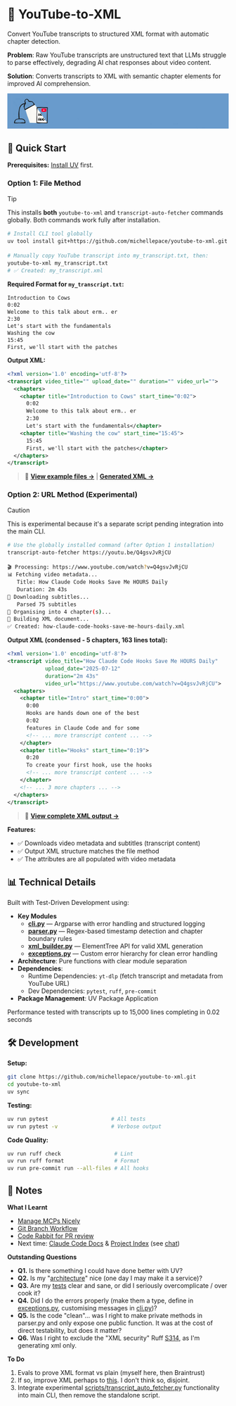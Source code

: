 # 🎥 YouTube-to-XML

Convert YouTube transcripts to structured XML format with automatic chapter detection.

**Problem**: Raw YouTube transcripts are unstructured text that LLMs struggle to parse effectively, degrading AI chat responses about video content.

**Solution**: Converts transcripts to XML with semantic chapter elements for improved AI comprehension.

![Description](docs/images/youtube-to-xml-narrow.jpg)

## 🚀 Quick Start

**Prerequisites:** [Install UV](https://docs.astral.sh/uv/getting-started/installation/) first.

### Option 1: File Method

> [!TIP]  
> This installs **both** `youtube-to-xml` and `transcript-auto-fetcher` commands globally. Both commands work fully after installation.

```bash
# Install CLI tool globally
uv tool install git+https://github.com/michellepace/youtube-to-xml.git

# Manually copy YouTube transcript into my_transcript.txt, then:
youtube-to-xml my_transcript.txt
# ✅ Created: my_transcript.xml
```

**Required Format for `my_transcript.txt`:**
```text
Introduction to Cows
0:02
Welcome to this talk about erm.. er
2:30
Let's start with the fundamentals
Washing the cow
15:45
First, we'll start with the patches
```

**Output XML:**
```xml
<?xml version='1.0' encoding='utf-8'?>
<transcript video_title="" upload_date="" duration="" video_url="">
  <chapters>
    <chapter title="Introduction to Cows" start_time="0:02">
      0:02
      Welcome to this talk about erm.. er
      2:30
      Let's start with the fundamentals</chapter>
    <chapter title="Washing the cow" start_time="15:45">
      15:45
      First, we'll start with the patches</chapter>
  </chapters>
</transcript>
```

> 📁 **[View example files →](example_transcripts/introduction-to-cows.txt)** | **[Generated XML →](example_transcripts/introduction-to-cows.xml)**

### Option 2: URL Method (Experimental)

> [!CAUTION]  
> This is experimental because it's a separate script pending integration into the main CLI.

```bash
# Use the globally installed command (after Option 1 installation)
transcript-auto-fetcher https://youtu.be/Q4gsvJvRjCU

🎬 Processing: https://www.youtube.com/watch?v=Q4gsvJvRjCU
📊 Fetching video metadata...
   Title: How Claude Code Hooks Save Me HOURS Daily
   Duration: 2m 43s
📝 Downloading subtitles...
   Parsed 75 subtitles
📑 Organising into 4 chapter(s)...
🔧 Building XML document...
✅ Created: how-claude-code-hooks-save-me-hours-daily.xml
```

**Output XML (condensed - 5 chapters, 163 lines total):**
```xml
<?xml version='1.0' encoding='utf-8'?>
<transcript video_title="How Claude Code Hooks Save Me HOURS Daily" 
            upload_date="2025-07-12" 
            duration="2m 43s" 
            video_url="https://www.youtube.com/watch?v=Q4gsvJvRjCU">
  <chapters>
    <chapter title="Intro" start_time="0:00">
      0:00
      Hooks are hands down one of the best
      0:02
      features in Claude Code and for some
      <!-- ... more transcript content ... -->
    </chapter>
    <chapter title="Hooks" start_time="0:19">
      0:20
      To create your first hook, use the hooks
      <!-- ... more transcript content ... -->
    </chapter>
    <!-- ... 3 more chapters ... -->
  </chapters>
</transcript>
```

> 📁 **[View complete XML output →](example_transcripts/how-claude-code-hooks-save-me-hours-daily.xml)**

**Features:**
- ✅ Downloads video metadata and subtitles (transcript content)
- ✅ Output XML structure matches the file method
- ✅ The attributes are all populated with video metadata

## 📊 Technical Details

Built with Test-Driven Development using:
- **Key Modules**
   - **[cli.py](src/youtube_to_xml/cli.py)** — Argparse with error handling and structured logging
   - **[parser.py](src/youtube_to_xml/parser.py)** — Regex-based timestamp detection and chapter boundary rules
   - **[xml_builder.py](src/youtube_to_xml/xml_builder.py)** — ElementTree API for valid XML generation
   - **[exceptions.py](src/youtube_to_xml/exceptions.py)** — Custom error hierarchy for clean error handling
- **Architecture**: Pure functions with clear module separation
- **Dependencies**:
  - Runtime Dependencies: `yt-dlp` (fetch transcript and metadata from YouTube URL)
  - Dev Dependencies: `pytest`, `ruff`, `pre-commit`
- **Package Management**: UV Package Application

Performance tested with transcripts up to 15,000 lines completing in 0.02 seconds

## 🛠️ Development

**Setup:**
```bash
git clone https://github.com/michellepace/youtube-to-xml.git
cd youtube-to-xml
uv sync
```

**Testing:**
```bash
uv run pytest                    # All tests
uv run pytest -v                 # Verbose output
```

**Code Quality:**
```bash
uv run ruff check                 # Lint
uv run ruff format                # Format
uv run pre-commit run --all-files # All hooks
```

## 📕 Notes

**What I Learnt**
- [Manage MCPs Nicely](docs/knowledge/manage-mcps-nicely.md)
- [Git Branch Workflow](docs/knowledge/git-branch-flow.md)
- [Code Rabbit for PR review](https://www.anthropic.com/customers/coderabbit)
- Next time: [Claude Code Docs](https://github.com/ericbuess/claude-code-docs) & [Project Index](https://github.com/ericbuess/claude-code-project-index) (see [chat](https://claude.ai/chat/c70ff077-6ebb-4c75-bf2b-74e31d2cb649))

**Outstanding Questions**
- **Q1.** Is there something I could have done better with UV?
- **Q2.** Is my "[architecture](/docs/SPEC.md#architecture--data-flow)" nice (one day I may make it a service)?
- **Q3.** Are my [tests](/tests/) clear and sane, or did I seriously overcomplicate / over cook it?
- **Q4.** Did I do the errors properly (make them a type, define in [exceptions.py](/src/youtube_to_xml/exceptions.py), customising messages in [cli.py](/src/youtube_to_xml/cli.py))?
- **Q5.** Is the code "clean"... was I right to make private methods in parser.py and only expose one public function. It was at the cost of direct testability, but does it matter?
- **Q6.** Was I right to exclude the "XML security" Ruff [S314](pyproject.toml), as I'm generating xml only.

**To Do**
1. Evals to prove XML format vs plain (myself here, then Braintrust)
2. If so, improve XML perhaps to [this](docs/knowledge/working-notes.md#better-format). I don't think so, disjoint.
3. Integrate experimental [scripts/transcript_auto_fetcher.py](scripts/transcript_auto_fetcher.py) functionality into main CLI, then remove the standalone script.